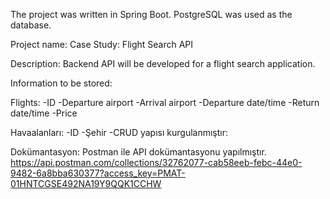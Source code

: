 The project was written in Spring Boot.
PostgreSQL was used as the database.

Project name: Case Study: Flight Search API

Description: Backend API will be developed for a flight search application.

Information to be stored:

Flights:
-ID
-Departure airport
-Arrival airport
-Departure date/time
-Return date/time
-Price

Havaalanları:
-ID
-Şehir
-CRUD yapısı kurgulanmıştır: 

Dokümantasyon: Postman ile API dokümantasyonu yapılmıştır.
https://api.postman.com/collections/32762077-cab58eeb-febc-44e0-9482-6a8bba630377?access_key=PMAT-01HNTCGSE492NA19Y9QQK1CCHW

